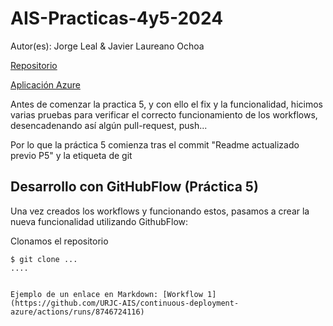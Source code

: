 # AIS-Practicas-4y5-2024

Autor(es): Jorge Leal & Javier Laureano Ochoa

[Repositorio](https://github.com/Javier8aa/ais-jl.ochoa-j.leal-2024-tbd)

[Aplicación Azure](http://nitflex-jljlo.westeurope.azurecontainer.io:8080/)

Antes de comenzar la practica 5, y con ello el fix y la funcionalidad, hicimos varias pruebas para verificar el correcto funcionamiento de los workflows, desencadenando así algún pull-request, push...

Por lo que la práctica 5 comienza tras el commit "Readme actualizado previo P5" y la etiqueta de git

## Desarrollo con GitHubFlow (Práctica 5)

Una vez creados los workflows y funcionando estos, pasamos a crear la nueva funcionalidad utilizando GithubFlow:

Clonamos el repositorio

```
$ git clone ...
....


Ejemplo de un enlace en Markdown: [Workflow 1](https://github.com/URJC-AIS/continuous-deployment-azure/actions/runs/8746724116)
